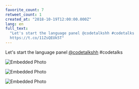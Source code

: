 ```yaml
---
favorite_count: 7
retweet_count: 1
created_at: "2018-10-19T12:00:00.000Z"
lang: en
full_text:
  "Let's start the language panel @codetalkshh #codetalks
  https://t.co/11ZsQEUk5T"
---
```


Let's start the language panel [@codetalkshh](https://twitter.com/codetalkshh)
#codetalks

<div class="gallery gallery-3">

![Embedded Photo](https://twitter-media-coderbyheart.s3.eu-north-1.amazonaws.com/1053254437026914304-Dp3pTyvWsAEX4xF.jpg)

![Embedded Photo](https://twitter-media-coderbyheart.s3.eu-north-1.amazonaws.com/1053254437026914304-Dp3pUQ9XQAUw7bL.jpg)

![Embedded Photo](https://twitter-media-coderbyheart.s3.eu-north-1.amazonaws.com/1053254437026914304-Dp3pUnUXQAAP6y1.jpg)

</div>
